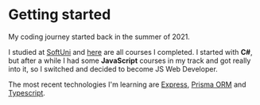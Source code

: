 # Getting started

My coding journey started back in the summer of 2021.

I studied at [SoftUni](https://softuni.bg/) and [here](/certificates) are all courses I completed.
I started with **C#**, but after a while I had some **JavaScript** courses in my track and got really into it, so I switched and decided to become JS Web Developer.

The most recent technologies I'm learning are [Express](https://expressjs.com/), [Prisma ORM](https://www.prisma.io/) and [Typescript](https://www.typescriptlang.org/).
